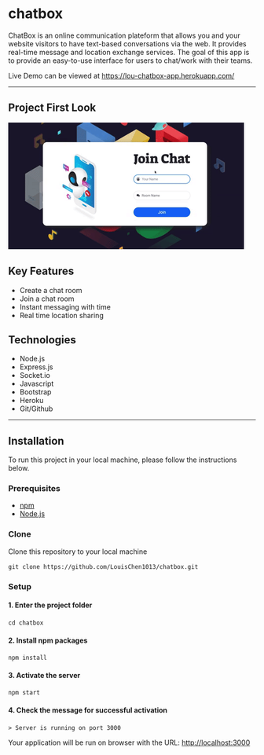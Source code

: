 # chatbox

ChatBox is an online communication plateform that allows you and your website visitors to have text-based conversations via the web. It provides real-time message and location exchange services. The goal of this app is to provide an easy-to-use interface for users to chat/work with their teams.

Live Demo can be viewed at <https://lou-chatbox-app.herokuapp.com/>

---

## Project First Look

![ChatBox gif](chat.gif)

## Key Features

- Create a chat room
- Join a chat room
- Instant messaging with time
- Real time location sharing

## Technologies

- Node.js
- Express.js
- Socket.io
- Javascript
- Bootstrap
- Heroku
- Git/Github

---

## Installation

To run this project in your local machine, please follow the instructions below.

### Prerequisites

- [npm](https://docs.npmjs.com/)
- [Node.js](https://nodejs.org/en/)

### Clone

Clone this repository to your local machine

```{ .git }
git clone https://github.com/LouisChen1013/chatbox.git
```

### Setup

#### 1. Enter the project folder

```{console}
cd chatbox
```

#### 2. Install npm packages

```{console}
npm install
```

#### 3. Activate the server

```{console}
npm start
```

#### 4. Check the message for successful activation

```{console}
> Server is running on port 3000
```

Your application will be run on browser with the URL: <http://localhost:3000>
